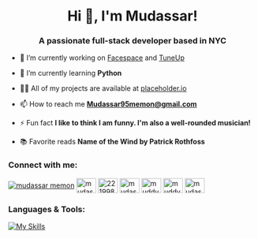 <h1 align="center">Hi 👋, I'm Mudassar!</h1>
<h3 align="center">A passionate full-stack developer based in NYC</h3>

- 🔭 I’m currently working on [Facespace](https://tuneup-twco.onrender.com/) and [TuneUp](https://tuneup-twco.onrender.com/)

- 🌱 I’m currently learning **Python**

- 👨‍💻 All of my projects are available at [placeholder.io](placeholder.io)

- 📫 How to reach me **Mudassar95memon@gmail.com**

- ⚡ Fun fact **I like to think I am funny. I'm also a well-rounded musician!**

- 📚 Favorite reads **Name of the Wind by Patrick Rothfoss**

<h3 align="left">Connect with me:</h3>
<p align="left">
<a href="https://linkedin.com/in/mudassarmemon" target="blank"><img align="center" src="https://skillicons.dev/icons?i=linkedin" alt="mudassar memon"/></a>
<a href="https://linkedin.com/in/mudassar memon" target="blank"><img align="center" src="https://raw.githubusercontent.com/rahuldkjain/github-profile-readme-generator/master/src/images/icons/Social/linked-in-alt.svg" alt="mudassar memon" height="30" width="40" /></a>
<a href="https://stackoverflow.com/users/22199874" target="blank"><img align="center" src="https://raw.githubusercontent.com/rahuldkjain/github-profile-readme-generator/master/src/images/icons/Social/stack-overflow.svg" alt="22199874" height="30" width="40" /></a>
<a href="https://codesandbox.com/mudassarmemon" target="blank"><img align="center" src="https://raw.githubusercontent.com/rahuldkjain/github-profile-readme-generator/master/src/images/icons/Social/codesandbox.svg" alt="mudassarmemon" height="30" width="40" /></a>
<a href="https://fb.com/muddy memon" target="blank"><img align="center" src="https://raw.githubusercontent.com/rahuldkjain/github-profile-readme-generator/master/src/images/icons/Social/facebook.svg" alt="muddy memon" height="30" width="40" /></a>
<a href="https://instagram.com/muddymemon" target="blank"><img align="center" src="https://raw.githubusercontent.com/rahuldkjain/github-profile-readme-generator/master/src/images/icons/Social/instagram.svg" alt="muddymemon" height="30" width="40" /></a>
<a href="https://www.leetcode.com/mudassar95memon" target="blank"><img align="center" src="https://raw.githubusercontent.com/rahuldkjain/github-profile-readme-generator/master/src/images/icons/Social/leet-code.svg" alt="mudassar95memon" height="30" width="40" /></a>
</p>

<h3 align="left">Languages & Tools:</h3>

[![My Skills](https://skillicons.dev/icons?i=react,js,express,nodejs,redux,ruby,rails,postgres,mongodb,sqlite,css,html,aws,webpack,postman)](https://skillicons.dev)

